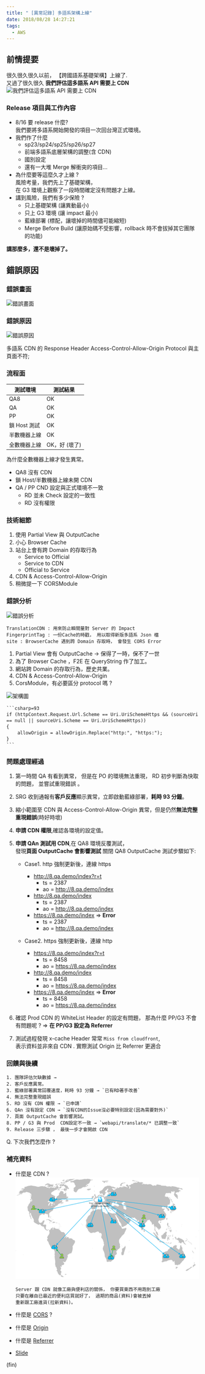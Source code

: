 ```yaml
---
title: " [異常記錄] 多語系架構上線"
date: 2018/08/28 14:27:21
tags:
  - AWS
---
```


## 前情提要

很久很久很久以前，
【跨國語系基礎架構】上線了.  
又過了很久很久 **我們評估這多語系 API 需要上 CDN**  
![我們評估這多語系 API 需要上 CDN](https://i.imgur.com/0g5HL2z.jpg)

### Release 項目與工作內容

- 8/16 要 release 什麼?  
   我們要將多語系開始開發的項目一次回台灣正式環境。
- 我們作了什麼
  - sp23/sp24/sp25/sp26/sp27
  - 前端多語系底層架構的調整(含 CDN)
  - 國別設定
  - 還有一大堆 Merge 解衝突的項目...
- 為什麼要等這麼久才上線 ?  
   風險考量，我們先上了基礎架構，  
   在 G3 環境上觀察了一段時間確定沒有問題才上線。
- 講到風險，我們有多少保險 ?
  - 只上基礎架構 (讓異動最小)
  - 只上 G3 環境 (讓 impact 最小)
  - 藍綠部署 (標配，讓壞掉的時間儘可能縮短)
  - Merge Before Build (讓原始碼不受影響，rollback 時不會拔掉其它團隊的功能)

**講那麼多，還不是壞掉了。**

## 錯誤原因

### 錯誤畫面

![錯誤畫面](https://i.imgur.com/Etwq8nY.jpg)

### 錯誤原因

![錯誤原因](https://i.imgur.com/Ujy0Z4v.jpg)

多語系 CDN 的 Response Header Access-Control-Allow-Origin Protocol 與主頁面不符;

### 流程面

| 測試環境     | 測試結果      |
| ------------ | ------------- |
| QA8          | OK            |
| QA           | OK            |
| PP           | OK            |
| 鎖 Host 測試 | OK            |
| 半數機器上線 | OK            |
| 全數機器上線 | OK，好 (壞了) |

為什麼全數機器上線才發生異常。

- QA8 沒有 CDN
- 鎖 Host/半數機器上線未開 CDN
- QA / PP CND 設定與正式環境不一致
  - RD 並未 Check 設定的一致性
  - RD 沒有權限

### 技術細節

1. 使用 Partial View 與 OutputCache
2. 小心 Browser Cache
3. 站台上會有跨 Domain 的存取行為
   - Service to Official
   - Service to CDN
   - Official to Service
4. CDN & Access-Control-Allow-Origin
5. 稍微提一下 CORSModule

### 錯誤分析

![錯誤分析](https://i.imgur.com/GmBULAQ.jpg)

    TranslationCDN : 用來防止瞬間量對 Server 的 Impact
    FingerprintTag : 一份Cache的時戳， 用以取得新版多語系 Json 檔
    site : BrowserCache 遇到跨 Domain 存取時， 會發生 CORS Error

1. Partial View 會有 OutputCache
   → 保得了一時，保不了一世
2. 為了 Browser Cache ，F2E 在 QueryString 作了加工。
3. 網站跨 Domain 的存取行為，歷史共業。
4. CDN & Access-Control-Allow-Origin
5. CorsModule，有必要區分 protocol 嗎 ?

![架構圖](https://i.imgur.com/Dw2yIvG.jpg)

    ```csharp=93
    if (httpContext.Request.Url.Scheme == Uri.UriSchemeHttps && (sourceUri == null || sourceUri.Scheme == Uri.UriSchemeHttps))
    {
        allowOrigin = allowOrigin.Replace("http:", "https:");
    }
    ```

### 問題處理經過

1. 第一時間 QA 有看到異常， 但是在 PO 的環境無法重現， RD 初步判斷為快取的問題， 並嘗試重現錯誤 。
2. SRG 收到通報有**客戶反應**顯示異常，立即啟動藍綠部署，**耗時 93 分鐘**。
3. 縮小範圍至 CDN 與 Access-Control-Allow-Origin 異常，但是仍然**無法完整重現錯誤**(時好時壞)
4. **申請 CDN 權限**,確認各環境的設定值。
5. **申請 QAn 測試用 CDN**,在 QA8 環境反覆測試，  
   發現**頁面 OutputCache 會影響測試**
   關閉 QA8 OutputCache
   測試步驟如下:

   - Case1. http 強制更新後，連線 https

     - <http://8.qa.demo/index?r=t>
       - ts = 2387
       - ao = <http://8.qa.demo/index>
     - <http://8.qa.demo/index>
       - ts = 2387
       - ao = <http://8.qa.demo/index>
     - <https://8.qa.demo/index> => **Error**
       - ts = 2387
       - ao = <http://8.qa.demo/index>

   - Case2. https 強制更新後，連線 http
     - <https://8.qa.demo/index?r=t>
       - ts = 8458
       - ao = <https://8.qa.demo/index>
     - <http://8.qa.demo/index>
       - ts = 8458
       - ao = <https://8.qa.demo/index>
     - <https://8.qa.demo/index> => **Error**
       - ts = 8458
       - ao = <https://8.qa.demo/index>

6. 確認 Prod CDN 的 WhiteList Header 的設定有問題，
   那為什麼 PP/G3 不會有問題呢 ?
   => **在 PP/G3 設定為 Referrer**
7. 測試過程發現 x-cache Header 常常
   `Miss from cloudfront`,  
   表示資料並非來自 CDN .
   實際測試 Origin 比 Referrer 更適合

### 回饋與後續

    1. 團隊評估欠缺數據 →
    2. 客戶反應異常。
    3. 藍綠部署異常回覆速度，耗時 93 分鐘 → `已有RD著手改善`
    4. 無法完整重現錯誤
    5. RD 沒有 CDN 權限 → `已申請`
    6. QAn 沒有設定 CDN → `沒有CDN的Issue沒必要特別設定(因為需要對外)`
    7. 頁面 OutputCache 會影響測試。
    8. PP / G3 與 Prod  CDN設定不一致 → `webapi/translate/* 已調整一致`
    9. Release 三步驟 ， 最後一步才會開啟 CDN

Q. 下次我們怎麼作 ?

### 補充資料

- 什麼是 CDN ?
  ![什麼是 CDN](https://raw.githubusercontent.com/hungys/azure-blog/master/media/14-using-azure-cdn/cdn-concept.png)

      Server 跟 CDN 就像工廠與便利店的關係， 你要買東西不用跑到工廠
      只要在離自已最近的便利店買就好了， 過期的商品(資料)會被丟掉
      重新跟工廠進貨(拉新資料)。

- 什麼是 [CORS](https://developer.mozilla.org/zh-TW/docs/Web/HTTP/CORS) ?
- 什麼是 [Origin](https://developer.mozilla.org/en-US/docs/Web/HTTP/Headers/Origin)
- 什麼是 [Referrer](https://developer.mozilla.org/en-US/docs/Web/HTTP/Headers/Referrer)
- [Slide](https://hackmd.io/p/SyFiZ2wIX#/)

(fin)
